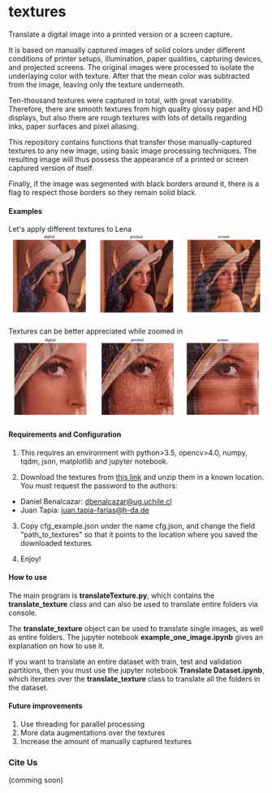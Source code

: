# textures
Translate a digital image into a printed version or a screen capture.

It is based on manually captured images of solid colors under different conditions of printer setups, illumination, paper qualities, capturing devices, and projected screens. The original images were processed to isolate the underlaying color with texture. After that the mean color was subtracted from the image, leaving only the texture underneath.

Ten-thousand textures were captured in total, with great variability. Therefore, there are smooth textures from high quality glossy paper and HD displays, but also there are rough textures with lots of details regarding inks, paper surfaces and pixel aliasing.

This repository contains functions that transfer those manually-captured textures to any new image, using basic image processing techniques. The resulting image will thus possess the appearance of a printed or screen captured version of itself.

Finally, if the image was segmented with black borders around it, there is a flag to respect those borders so they remain solid black.

#### Examples
Let's apply different textures to Lena
![alt text](./assets/full_images.png?raw=true)

Textures can be better appreciated while zoomed in
![alt text](./assets/zoomed_images.png?raw=true)

#### Requirements and Configuration
1) This requires an environment with python>3.5, opencv>4.0, numpy, tqdm, json, matplotlib and jupyter notebook.

2) Download the textures from [this link](https://www.dropbox.com/s/t9ha0hgx0rsficc/textures-ID-Card.zip?dl=0) and unzip them in a known location. You must request the password to the authors:
  - Daniel Benalcazar: dbenalcazar@ug.uchile.cl
  - Juan Tapia: juan.tapia-farias@h-da.de

3) Copy cfg_example.json under the name cfg.json, and change the field "path_to_textures" so that it points to the location where you saved the downloaded textures.

4) Enjoy!

#### How to use
The main program is **translateTexture.py**, which contains the **translate_texture** class and can also be used to translate entire folders via console.

The **translate_texture** object can be used to translate single images, as well as entire folders. The jupyter notebook **example_one_image.ipynb** gives an explanation on how to use it.

If you want to translate an entire dataset with train, test and validation partitions, then you must use the jupyter notebook **Translate Dataset.ipynb**, which iterates over the **translate_texture** class to translate all the folders in the dataset.

#### Future improvements
1) Use threading for parallel processing
2) More data augmentations over the textures
3) Increase the amount of manually captured textures

### Cite Us
(comming soon)
